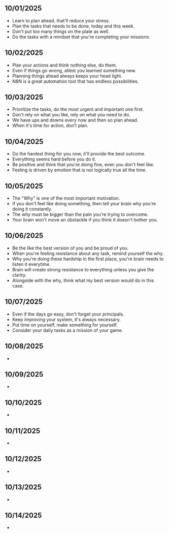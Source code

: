 ## 10/01/2025
- Learn to plan ahead, that'll reduce your stress.
- Plan the tasks that needs to be done, today and this week.
- Don't put too many things on the plate as well.
- Do the tasks with a mindset that you're completing your missions.

## 10/02/2025
- Plan your actions and think nothing else, do them.
- Even if things go wrong, atlest you learned something new.
- Planning things ahead always keeps your head light.
- N8N is a great automation tool that has endless possibilities.

## 10/03/2025
- Prioritize the tasks, do the most urgent and important one first.
- Don't rely on what you like, rely on what you need to do.
- We have ups and downs every now and then so plan ahead.
- When it's time for action, don't plan.

## 10/04/2025
- Do the hardest thing for you now, it'll provide the best outcome.
- Everything seems hard before you do it.
- Be positive and think that you're doing fine, even you don't feel like.
- Feeling is driven by emotion that is not logically true all the time.

## 10/05/2025
- The "Why" is one of the most important motivation.
- If you don't feel like doing something, then tell your brain why you're doing it constantly.
- The why must be bigger than the pain you're trying to overcome.
- Your brain won't move an obstackle if you think it doesn't bother you.

## 10/06/2025
- Be the like the best version of you and be proud of you.
- When you're feeling resistance about any task, remind yourself the why.
- Why you're doing these hardship in the first place, you're brain needs to listen it everytime.
- Brain will create strong resistance to everything unless you give the clarity.
- Alongside with the why, think what my best version would do in this case.

## 10/07/2025
- Even if the days go easy, don't forget your principals.
- Keep improving your system, it's always necessary.
- Put time on yourself, make something for yourself.
- Consider your daily tasks as a mission of your game.

## 10/08/2025
- 

## 10/09/2025
- 

## 10/10/2025
- 

## 10/11/2025
- 

## 10/12/2025
- 

## 10/13/2025
- 

## 10/14/2025
- 